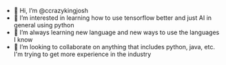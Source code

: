 - 👋 Hi, I’m @ccrazykingjosh
- 👀 I’m interested in learning how to use tensorflow better and just AI in general using python
- 🌱 I’m always learning new language and new ways to use the languages I know
- 💞️ I’m looking to collaborate on anything that includes python, java, etc. I'm trying to get more experience in the industry
